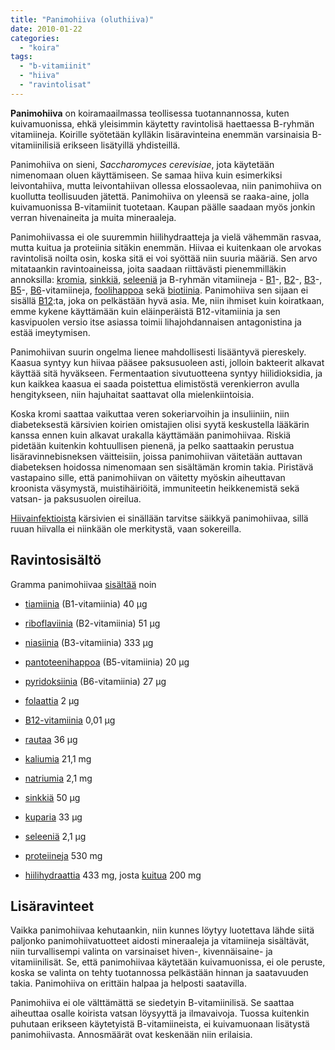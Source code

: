 ```yaml
---
title: "Panimohiiva (oluthiiva)"
date: 2010-01-22
categories: 
  - "koira"
tags: 
  - "b-vitamiinit"
  - "hiiva"
  - "ravintolisat"
---
```


**Panimohiiva** on koiramaailmassa teollisessa tuotannannossa, kuten kuivamuonissa, ehkä yleisimmin käytetty ravintolisä haettaessa B-ryhmän vitamiineja. Koirille syötetään kylläkin lisäravinteina enemmän varsinaisia B-vitamiinilisiä erikseen lisätyillä yhdisteillä.

<!--more-->

Panimohiiva on sieni, _Saccharomyces cerevisiae_, jota käytetään nimenomaan oluen käyttämiseen. Se samaa hiiva kuin esimerkiksi leivontahiiva, mutta leivontahiivan ollessa elossaolevaa, niin panimohiiva on kuollutta teollisuuden jätettä. Panimohiiva on yleensä se raaka-aine, jolla kuivamuonissa B-vitamiinit tuotetaan. Kaupan päälle saadaan myös jonkin verran hivenaineita ja muita mineraaleja.

Panimohiivassa ei ole suuremmin hiilihydraatteja ja vielä vähemmän rasvaa, mutta kuitua ja proteiinia sitäkin enemmän. Hiivaa ei kuitenkaan ole arvokas ravintolisä noilta osin, koska sitä ei voi syöttää niin suuria määriä. Sen arvo mitataankin ravintoaineissa, joita saadaan riittävästi pienemmilläkin annoksilla: [kromia](https://www.katiska.eu/ravitsemus/kivennaisaineet/kromi/), [sinkkiä](https://www.katiska.eu/tieto/koira-tarve-mineraali/sinkki-valokeilassa/), [seleeniä](https://www.katiska.eu/tieto/koira-tarve-mineraali/seleeni/) ja B-ryhmän vitamiineja - [B1](https://www.katiska.eu/ravitsemus/vitamiinit/tiamiini-b1-vitamiini/)\-, [B2](https://www.katiska.eu/tieto/koira-tieto-ravitsemus/b-vitamiinit/riboflaviini-b2-vitamiini/)\-, [B3](https://www.katiska.eu/tieto/koira-tieto-ravitsemus/b-vitamiinit/niasiini-b3-vitamiini/)\-, [B5](https://www.katiska.eu/tieto/koira-tieto-ravitsemus/b-vitamiinit/b5-vitamiini-pantoteenihappo/)\-, [B6](https://www.katiska.eu/tieto/koira-tieto-ravitsemus/b-vitamiinit/pyridoksiini-b6-vitamiini/)\-vitamiineja, [foolihappoa](https://www.katiska.eu/tieto/b-vitamiinit/foolihappo/) sekä [biotiinia](https://www.katiska.eu/tieto/b-vitamiinit/biotiini-b7-vitamiini/). Panimohiiva sen sijaan ei sisällä [B12](https://www.katiska.eu/tieto/koira-tieto-ravitsemus/b-vitamiinit/b12-vitamiini-kobalamiini/):ta, joka on pelkästään hyvä asia. Me, niin ihmiset kuin koiratkaan, emme kykene käyttämään kuin eläinperäistä B12\-vitamiinia ja sen kasvipuolen versio itse asiassa toimii lihajohdannaisen antagonistina ja estää imeytymisen.

Panimohiivan suurin ongelma lienee mahdollisesti lisääntyvä piereskely. Kaasua syntyy kun hiivaa pääsee paksusuoleen asti, jolloin bakteerit alkavat käyttää sitä hyväkseen. Fermentaation sivutuotteena syntyy hiilidioksidia, ja kun kaikkea kaasua ei saada poistettua elimistöstä verenkierron avulla hengitykseen, niin hajuhaitat saattavat olla mielenkiintoisia.

Koska kromi saattaa vaikuttaa veren sokeriarvoihin ja insuliiniin, niin diabeteksestä kärsivien koirien omistajien olisi syytä keskustella lääkärin kanssa ennen kuin alkavat urakalla käyttämään panimohiivaa. Riskiä pidetään kuitenkin kohtuullisen pienenä, ja pelko saattaakin perustua lisäravinnebisneksen väitteisiin, joissa panimohiivan väitetään auttavan diabeteksen hoidossa nimenomaan sen sisältämän kromin takia. Piristävä vastapaino sille, että panimohiivan on väitetty myöskin aiheuttavan kroonista väsymystä, muistihäiriöitä, immuniteetin heikkenemistä sekä vatsan- ja paksusuolen oireilua.

[Hiivainfektioista](https://www.katiska.eu/terveys/allergia-iho-hiiva-terveys/hiivatulehdus/) kärsivien ei sinällään tarvitse säikkyä panimohiivaa, sillä ruuan hiivalla ei niinkään ole merkitystä, vaan sokereilla.

## Ravintosisältö

Gramma panimohiivaa [sisältää](http://nutritiondata.self.com/facts/custom/1323569/2) noin

- [tiamiinia](https://www.katiska.eu/ravitsemus/vitamiinit/tiamiini-b1-vitamiini/) (B1\-vitamiinia) 40 µg
- [riboflaviinia](https://www.katiska.eu/tieto/koira-tieto-ravitsemus/b-vitamiinit/riboflaviini-b2-vitamiini/) (B2\-vitamiinia) 51 µg
- [niasiinia](https://www.katiska.eu/tieto/koira-tieto-ravitsemus/b-vitamiinit/niasiini-b3-vitamiini/) (B3\-vitamiinia) 333 µg
- [pantoteenihappoa](https://www.katiska.eu/tieto/koira-tieto-ravitsemus/b-vitamiinit/b5-vitamiini-pantoteenihappo/) (B5\-vitamiinia) 20 µg
- [pyridoksiinia](https://www.katiska.eu/tieto/koira-tieto-ravitsemus/b-vitamiinit/pyridoksiini-b6-vitamiini/) (B6\-vitamiinia) 27 µg
- [folaattia](https://www.katiska.eu/tieto/b-vitamiinit/foolihappo/) 2 µg
- [B12\-vitamiinia](https://www.katiska.eu/tieto/koira-tieto-ravitsemus/b-vitamiinit/b12-vitamiini-kobalamiini/) 0,01 µg
- [rautaa](https://www.katiska.eu/tieto/rauta/rauta/) 36 µg
- [kaliumia](https://www.katiska.eu/tieto/koira-tarve-mineraali/kalium/ "Kalium") 21,1 mg
- [natriumia](https://www.katiska.eu/tieto/koira-tarve-mineraali/natrium/ "Natrium") 2,1 mg
- [sinkkiä](https://www.katiska.eu/tieto/sinkki/sinkki/ "Sinkki") 50 µg
- [kuparia](https://www.katiska.eu/tieto/koira-tarve-mineraali/kupari/) 33 µg
- [seleeniä](https://www.katiska.eu/tieto/koira-tarve-mineraali/seleeni/) 2,1 µg

- [proteiineja](https://www.katiska.eu/tieto/proteiinit/proteiini-ruokinnassa/) 530 mg
- [hiilihydraattia](https://www.katiska.eu/tieto/koira-tieto-ravitsemus/hiilihydraatit/hiilihydraatit/) 433 mg, josta [kuitua](https://www.katiska.eu/tieto/koira-tieto-ravitsemus/koira-tarve-yleinen/kuitu-lihasta/) 200 mg

## Lisäravinteet

Vaikka panimohiivaa kehutaankin, niin kunnes löytyy luotettava lähde siitä paljonko panimohiivatuotteet aidosti mineraaleja ja vitamiineja sisältävät, niin turvallisempi valinta on varsinaiset hiven-, kivennäisaine- ja vitamiinilisät. Se, että panimohiivaa käytetään kuivamuonissa, ei ole peruste, koska se valinta on tehty tuotannossa pelkästään hinnan ja saatavuuden takia. Panimohiiva on erittäin halpaa ja helposti saatavilla.

Panimohiiva ei ole välttämättä se siedetyin B-vitamiinilisä. Se saattaa aiheuttaa osalle koirista vatsan löysyyttä ja ilmavaivoja. Tuossa kuitenkin puhutaan erikseen käytetyistä B-vitamiineista, ei kuivamuonaan lisätystä panimohiivasta. Annosmäärät ovat keskenään niin erilaisia.
